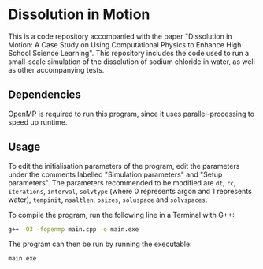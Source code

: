 # Dissolution in Motion
This is a code repository accompanied with the paper "Dissolution in Motion: A Case Study on Using Computational Physics to Enhance High School Science Learning". This repository includes the code used to run a small-scale simulation of the dissolution of sodium chloride in water, as well as other accompanying tests.

## Dependencies
OpenMP is required to run this program, since it uses parallel-processing to speed up runtime.

## Usage
To edit the initialisation parameters of the program, edit the parameters under the comments labelled "Simulation parameters" and "Setup parameters". The parameters recommended to be modified are `dt`, `rc`, `iterations`, `interval`, `solvtype` (where 0 represents argon and 1 represents water), `tempinit`, `nsaltlen`, `bsizes`, `soluspace` and `solvspaces`.

To compile the program, run the following line in a Terminal with G++:
```bash
g++ -O3 -fopenmp main.cpp -o main.exe
```

The program can then be run by running the executable:

```bash
main.exe
```
